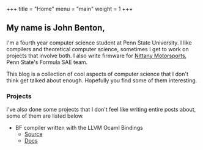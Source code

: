 +++
title = "Home"
menu = "main"
weight = 1
+++

## My name is John Benton,

I'm a fourth year computer science student at Penn State University. I like compilers and theoretical computer science, sometimes I get to work on projects that involve both. I also write firmware for [Nittany Motorsports](projects/fsae), Penn State's Formula SAE team.

This blog is a collection of cool aspects of computer science that I don't think get talked about enough. Hopefully you find some of them interesting.

### Projects

I've also done some projects that I don't feel like writing entire posts about, some of them are listed below.

- BF compiler written with the LLVM Ocaml Bindings
    - [Source](https://github.com/johnbntn/bfvm)
    - [Docs](/bfvm/bfvm/index.html)
    